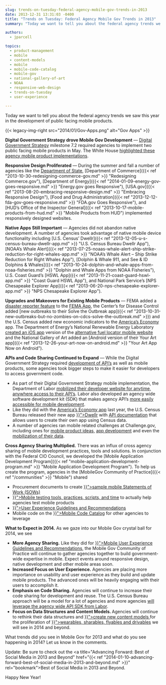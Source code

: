 ```yaml
---
slug: trends-on-tuesday-federal-agency-mobile-gov-trends-in-2013
date: 2013-12-31 13:31:03 -0400
title: "Trends on Tuesday: Federal Agency Mobile Gov Trends in 2013"
summary: "Today we want to tell you about the federal agency trends we saw this year in the development of public facing mobile products."

authors:
  - jparcell

topics:
  - product-management
  - mobile
  - content-models
  - mobile
  - mobile-code-catalog
  - mobile-gov
  - national-gallery-of-art
  - NOAA
  - responsive-web-design
  - trends-on-tuesday
  - user-experience

---
```


Today we want to tell you about the federal agency trends we saw this year in the development of public facing mobile products.

{{< legacy-img-right src="2014/01/Gov-Apps.png" alt="Gov Apps" >}}

**Digital Government Strategy drove Mobile Gov Development** &mdash; [Digital Government Strategy](http://www.whitehouse.gov/sites/default/files/omb/egov/digital-government/digital-government.html#milestone-6-2) milestone 7.2 required agencies to implement two public facing mobile products in May. The White House [highlighted these agency mobile product implementations](http://www.whitehouse.gov/digitalgov/mobile).

**Responsive Design Proliferated** &mdash; During the summer and fall a number of agencies like the [Department of State](http://apps.usa.gov/state-department-mobile.shtml "State Department Mobile Site Goes Responsive"), [Department of Commerce]({{< ref "2013-10-30-redesigning-commerce-gov.md" >}} "Redesigning Commerce.gov"), [Department of Energy]({{< ref "2014-01-09-energy-gov-goes-responsive.md" >}} "Energy.gov goes Responsive"), [USA.gov]({{< ref "2013-08-20-embracing-responsive-design.md" >}} "Embracing Responsive Design"), [Food and Drug Administration]({{< ref "2013-12-12-fda-gov-goes-responsive.md" >}} "FDA.gov Goes Responsive"), and [HUD&#8217;s Office of the Inspector General]({{< ref "2013-10-17-mobile-products-from-hud.md" >}} "Mobile Products from HUD") implemented responsively designed websites.

**Native Apps Still Important** &mdash; Agencies did not abandon native development. A number of agencies took advantage of native mobile device functionality including [U.S. Census&#8217; Dwellr]({{< ref "2013-12-05-u-s-census-bureau-dwellr-app.md" >}} "U.S. Census Bureau Dwellr App"), [NOAA&#8217;s Whale Alert]({{< ref "2013-07-25-noaas-whale-alert-ship-strike-reduction-for-right-whales-app.md" >}} "NOAA’s Whale Alert – Ship Strike Reduction for Right Whales App"), [Dolphin & Whale 911, and See & ID Dolphins & Whales]({{< ref "2013-10-24-dolphin-and-whale-apps-from-noaa-fisheries.md" >}} "Dolphin and Whale Apps from NOAA Fisheries"), U.S. Coast Guard&#8217;s [HSWL App]({{< ref "2013-11-21-coast-guard-hswl-app.md" >}} "Coast Guard HSWL App"), and National Park Service&#8217;s [NPS Chesapeake Explorer App]({{< ref "2013-06-20-nps-chesapeake-explorer-app.md" >}} "NPS Chesapeake Explorer App").

**Upgrades and Makeovers for Existing Mobile Products** &mdash; FEMA added a [disaster reporter feature](http://www.fema.gov/disaster-reporter) to the [FEMA App,](http://www.fema.gov/smartphone-app) the Center&#8217;s for Disease Control added [new outbreaks to their Solve the Outbreak app]({{< ref "2013-10-31-new-outbreaks-but-no-zombies-on-cdcs-solve-the-outbreak.md" >}}) and the U.S. Census added new economic indicators to the [America&#8217;s Economy](http://apps.usa.gov/americas-economy.shtml) app. The Department of Energy&#8217;s National Renewable Energy Laboratory [created an iOS app](http://apps.usa.gov/alternative-fueling-stationp-locator.shtml) version of the [alternative fuel locator mobile website](http://apps.usa.gov/alternative-fuel-locator.shtml) and the National Gallery of Art added an [Android version of their Your Art app]({{< ref "2013-12-26-your-art-now-on-android.md" >}} "Your Art App Now on Android").

**APIs and Code Sharing Continued to Expand** &mdash; While the Digital Government Strategy required [development of API&#8217;s](http://www.data.gov/developers/page/developer-resources) as well as mobile products, some agencies took bigger steps to make it easier for developers to access government code.

<ul class="how_to_mobile_list">
  <li>As part of their Digital Government Strategy mobile implementation, the Department of Labor <a href="http://www.dol.gov/digital-strategy/DigitalGovernance7-2.htm">mobilized their developer website for anytime, anywhere access to their API&#8217;s</a>. Labor also developed an agency wide software development kit (SDK) that makes agency API&#8217;s <a href="https://github.com/USDepartmentofLabor/Android_DOLDataSDK/wiki">more easily accessible for mobile development</a>.</li>
  <li>Like they did with the <a title="U.S. Census America’s Economy App" href="http://apps.usa.gov/americas-economy.shtml">America&#8217;s Economy app</a> last year, the U.S. Census Bureau released their new app <a title="U.S. Census Bureau Dwellr App" href="{{< ref "2013-12-05-u-s-census-bureau-dwellr-app.md" >}}">Dwellr</a> with <a href="http://www.census.gov/developers/">API documentation</a> that allows users to create their own app using Census data.</li>
  <li>A number of agencies ran mobile related challenges at Challenge.gov, including ones for <a href="http://mymoneyappup.challengepost.com/">mobile product ideas,</a> <a href="http://combatfeedinghack.challengepost.com/">app development</a> and even the <a href="http://www.health2con.com/devchallenge/mobilizing-data-for-pressure-ulcer-prevention-challenge/">mobilization of their data</a>.</li>
</ul>

**Cross Agency Sharing Multiplied.** There was an influx of cross agency sharing of mobile development practices, tools and solutions. In conjunction with the Federal CIO Council, we developed the [Mobile Application Development Program]({{< ref "mobile-application-development-program.md" >}} "Mobile Application Development Program"). To help us create the program, agencies in the [MobileGov Community of Practice]({{< ref "/communities" >}} "Mobile") shared

<ul class="how_to_mobile_list">
  <li>Procurement documents to create <a title="Mobile SOW and Developer Qualifications" href="{{< ref "mobile-sow-and-developer-qualifications.md" >}}">sample mobile Statements of Work (SOWs)</a></li>
  <li><a title="Mobile Product Testing Guidelines and Resources" href="{{< ref "2013-08-22-mobile-product-testing-guidelines.md" >}}">Mobile testing tools, practices, scripts, and time</a> to actually help agencies test mobile products</li>
  <li><a title="Mobile User Experience Guidelines and Recommendations" href="{{< ref "mobile-user-experience-guidelines-and-recommendations.md" >}}">User Experience Guidelines and Recommendations</a></li>
  <li>Mobile code on the <a title="Federal Mobile Code Sharing Catalog Is Here" href="{{< ref "2013-05-13-federal-mobile-code-sharing-catalog-is-here.md" >}}">Mobile Code Catalog</a> for other agencies to leverage</li>
</ul>

**What to Expect in 2014.** As we gaze into our Mobile Gov crystal ball for 2014, we see

<ul class="how_to_mobile_list">
  <li><strong>More Agency Sharing.</strong> Like they did for <a title="Mobile User Experience Guidelines and Recommendations" href="{{< ref "mobile-user-experience-guidelines-and-recommendations.md" >}}">Mobile User Experience Guidelines and Recommendations</a>, the Mobile Gov Community of Practice will continue to gather agencies together to build government-wide expertise in mobile. Expect events around responsive design, native development and other mobile areas soon.</li>
  <li><b>Increased Focus on User Experience.</b> Agencies are placing more importance on usability and user experience as they build and update mobile products. The advanced ones will be heavily engaging with their users to accomplish it.</li>
  <li><b>Emphasis on Code Sharing.</b> Agencies will continue to increase their code sharing for development and reuse. The U.S. Census Bureau approach will be a model for a lot of agencies and more agencies <a href="https://github.com/USDepartmentofLabor/Android_DOLDataSDK/wiki">will leverage the agency wide API SDK from Labor</a>.</li>
  <li><b>Focus on Data Structures and Content Models. </b>Agencies will continue to rethink their data structures and <a title="Always Future Ready: The Benefits of Open Content Models and Structured Data Webinar" href="{{< ref "2013-10-28-always-future-ready-the-benefits-of-open-content-models-and-structured-data-webinar.md" >}}">create new content models </a>for the proliferation of <a title="Mary Meeker’s Internet Trends Report" href="{{< ref "2013-06-05-mary-meekers-internet-trends-report.md" >}}">wearables, sharables, flyables and drivables</a> we will see in 2014 and beyond.</li>
</ul>

What trends did you see in Mobile Gov for 2013 and what do you see happening in 2014? Let us know in the comments.

Update: Be sure to check out the <a title="Advancing Forward: Best of Social Media in 2013 and Beyond" href="{{< ref "2014-01-10-advancing-forward-best-of-social-media-in-2013-and-beyond.md" >}}" rel="bookmark">Best of Social Media in 2013 and Beyond.</a>

Happy New Year!
